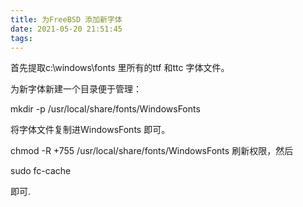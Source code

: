 ```yaml
---
title: 为FreeBSD 添加新字体
date: 2021-05-20 21:51:45
tags:
---
```


首先提取c:\windows\fonts 里所有的ttf 和ttc 字体文件。

为新字体新建一个目录便于管理：

mkdir -p /usr/local/share/fonts/WindowsFonts 

将字体文件复制进WindowsFonts 即可。

chmod -R +755 /usr/local/share/fonts/WindowsFonts 刷新权限，然后

sudo fc-cache 

即可.
